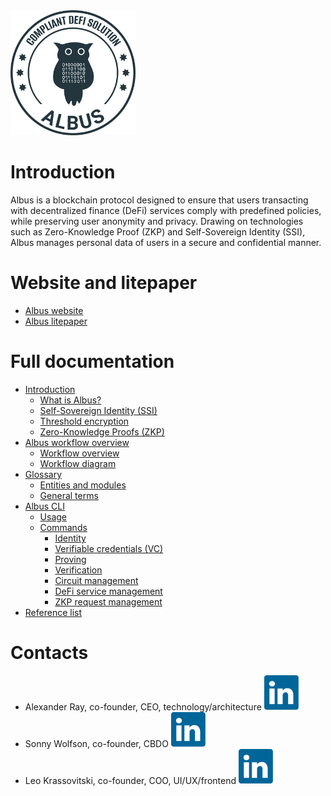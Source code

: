 <img src="https://github.com/mfactory-lab/albus/blob/main/docs/assets/albus-logo.png" width="200">

# Introduction

Albus is a blockchain protocol designed to ensure that users transacting with decentralized finance (DeFi) services comply with predefined policies, while preserving user anonymity and privacy. Drawing on technologies such as Zero-Knowledge Proof (ZKP) and Self-Sovereign Identity (SSI), Albus manages personal data of users in a secure and confidential manner. 

# Website and litepaper

- [Albus website](https://albus.finance/)<br>
- [Albus litepaper](https://albus.finance/assets/download/litepaper.pdf)

# Full documentation

- [Introduction](https://github.com/mfactory-lab/albus/wiki)
  - [What is Albus?](https://github.com/mfactory-lab/albus/wiki#what-is-albus)
  - [Self-Sovereign Identity (SSI)](https://github.com/mfactory-lab/albus/wiki#self-sovereign-identity-ssi)
  - [Threshold encryption](https://github.com/mfactory-lab/albus/wiki#self-sovereign-identity-ssi)
  - [Zero-Knowledge Proofs (ZKP)](https://github.com/mfactory-lab/albus/wiki#zero-knowledge-proofs-zkp)
- [Albus workflow overview](https://github.com/mfactory-lab/albus/wiki/Albus-workflow)
  - [Workflow overview](https://github.com/mfactory-lab/albus/wiki/Albus-workflow#workflow-overview)
  - [Workflow diagram](https://github.com/mfactory-lab/albus/wiki/Albus-workflow#worflow-diagram)
- [Glossary](https://github.com/mfactory-lab/albus/wiki/Glossary)
  - [Entities and modules](https://github.com/mfactory-lab/albus/wiki/Glossary#entities-and-modules)
  - [General terms](https://github.com/mfactory-lab/albus/wiki/Glossary#general-terms)
- [Albus CLI](https://github.com/mfactory-lab/albus/wiki/Albus-CLI)
  - [Usage](https://github.com/mfactory-lab/albus/wiki/Albus-CLI#usage)
  - [Commands](https://github.com/mfactory-lab/albus/wiki/Albus-CLI#commands)
    - [Identity](https://github.com/mfactory-lab/albus/wiki/Albus-CLI#identity)
    - [Verifiable credentials (VC)](https://github.com/mfactory-lab/albus/wiki/Albus-CLI#verifiable-credentials-vc)
    - [Proving](https://github.com/mfactory-lab/albus/wiki/Albus-CLI#proving)
    - [Verification](https://github.com/mfactory-lab/albus/wiki/Albus-CLI#verification)
    - [Circuit management](https://github.com/mfactory-lab/albus/wiki/Albus-CLI#circuit-management)
    - [DeFi service management](https://github.com/mfactory-lab/albus/wiki/Albus-CLI#defi-service-management)
    - [ZKP request management](https://github.com/mfactory-lab/albus/wiki/Albus-CLI#zkp-request-management)
- [Reference list](https://github.com/mfactory-lab/albus/wiki/Reference-list)

# Contacts

- Alexander Ray, co-founder, CEO, technology/architecture [![LinkedIn logo](https://github.com/mfactory-lab/albus/blob/main/docs/assets/linkedin-a75760c5.svg)](https://www.linkedin.com/in/alex-a-ray/)<br>
- Sonny Wolfson, co-founder, CBDO [![LinkedIn logo](https://github.com/mfactory-lab/albus/blob/main/docs/assets/linkedin-a75760c5.svg)](https://www.linkedin.com/in/sonny-wolfson-22297621/)<br>
- Leo Krassovitski, co-founder, COO, UI/UX/frontend [![LinkedIn logo](https://github.com/mfactory-lab/albus/blob/main/docs/assets/linkedin-a75760c5.svg)](https://www.linkedin.com/in/leonid-krassovitski/)
